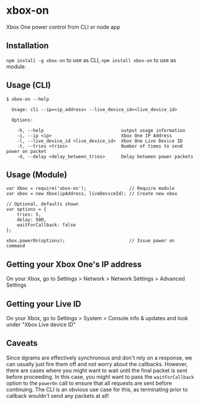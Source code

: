 # xbox-on
Xbox One power control from CLI or node app

## Installation

`npm install -g xbox-on` to use as CLI, `npm install xbox-on` to use as module.

## Usage (CLI)

```
$ xbox-on --help

  Usage: cli --ip=<ip_address> --live_device_id=<live_device_id>

  Options:

    -h, --help                             output usage information
    -i, --ip <ip>                          Xbox One IP Address
    -l, --live_device_id <live_device_id>  Xbox One Live Device ID
    -t, --tries <tries>                    Number of times to send power on packet
    -d, --delay <delay_between_tries>      Delay between power packets
```

## Usage (Module)
```
var Xbox = require('xbox-on');                // Require module
var xbox = new Xbox(ipAddress, liveDeviceId); // Create new xbox

// Optional, defaults shown
var options = {
    tries: 5,
    delay: 500,
    waitForCallback: false
};

xbox.powerOn(options);                        // Issue power on command
```

## Getting your Xbox One's IP address

On your Xbox, go to Settings > Network > Network Settings > Advanced Settings

## Getting your Live ID

On your Xbox, go to Settings > System > Console info & updates and look under "Xbox Live device ID"

## Caveats

Since dgrams are effectively synchronous and don't rely on a response, we can usually just fire them off and not worry
about the callbacks.  However, there are cases where you might want to wait until the final packet is sent before
proceeding.  In this case, you might want to pass the `waitForCallback` option to the `powerOn` call to ensure that all
requests are sent before continuing.  The CLI is an obvious use case for this, as terminating prior to callback wouldn't
send any packets at all!
